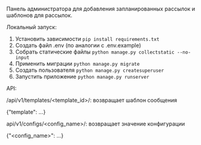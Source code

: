Панель администратора для добавления запланированных рассылок и шаблонов для рассылок.

Локальный запуск:

1. Установить зависимости ```pip install requirements.txt```
2. Создать файл .env (по аналогии с .env.example)
3. Собрать статические файлы ```python manage.py collectstatic --no-input```
4. Применить миграции ```python manage.py migrate```
5. Создать пользователя ```python manage.py createsuperuser```
6. Запустить приложение ```python manage.py runserver```

API:

/api/v1/templates/<template_id>/: возвращает шаблон сообщения

{"template": ...}

api/v1/configs/<config_name>/: возвращает значение конфигурации

{"<config_name>": ...}
